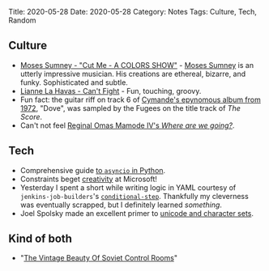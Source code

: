 Title: 2020-05-28
Date: 2020-05-28
Category: Notes
Tags: Culture, Tech, Random

## Culture
* [Moses Sumney - "Cut Me - A COLORS SHOW"](https://open.spotify.com/track/7on3o8pByhIx1p2qSrad4e?si=2sQk-uKcTq-NhopYRxrpVw) - [Moses Sumney](https://en.wikipedia.org/wiki/Moses_Sumney) is an utterly impressive musician. His creations are ethereal, bizarre, and funky. Sophisticated and subtle.
* [Lianne La Havas - Can't Fight](https://open.spotify.com/track/1zALEEIF3ipCSQMyHBzwPf?si=KW8NPirKSYWV4GlHVsIH9w) - Fun, touching, groovy.
* Fun fact: the guitar riff on track 6 of [Cymande's epynomous album from 1972](https://open.spotify.com/album/2s0y5BFQpUv5YiXsezn4rL?si=Zp9q0TS3QMCs4f0P6JVG-Q), "Dove", was sampled by the Fugees on the title track of _The Score_.
* Can't not feel [Reginal Omas Mamode IV's _Where are we going?_](https://open.spotify.com/album/1T12bIVHf2tDPy6pNCMEDC?si=l1G63_nwSHGtilVdsuPx-w).

## Tech
* Comprehensive guide [to `asyncio` in Python](https://www.integralist.co.uk/posts/python-asyncio/).
* Constraints beget [creativity](http://kylehalladay.com/blog/2020/05/20/Rendering-With-Notepad.html) at Microsoft!
* Yesterday I spent a short while writing logic in YAML courtesy of `jenkins-job-builders`'s [`conditional-step`](https://docs.openstack.org/infra/jenkins-job-builder/builders.html#builders.conditional-step). Thankfully my cleverness was eventually scrapped, but I definitely learned _something_.
* Joel Spolsky made an excellent primer to [unicode and character sets](https://www.joelonsoftware.com/2003/10/08/the-absolute-minimum-every-software-developer-absolutely-positively-must-know-about-unicode-and-character-sets-no-excuses/).

## Kind of both
* "[The Vintage Beauty Of Soviet Control Rooms](https://designyoutrust.com/2018/01/vintage-beauty-soviet-control-rooms/)"
